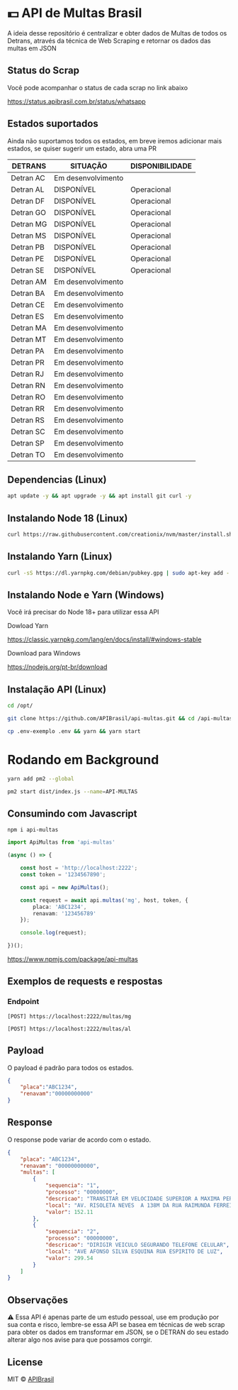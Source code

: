 # 💵 API de Multas Brasil 
A ideia desse repositório é centralizar e obter dados de Multas de todos os Detrans, através da técnica de Web Scraping e retornar os dados das multas em JSON

## Status do Scrap
Você pode acompanhar o status de cada scrap no link abaixo

<a href="https://status.apibrasil.com.br/status/whatsapp"> https://status.apibrasil.com.br/status/whatsapp </a>

## Estados suportados
Ainda não suportamos todos os estados, em breve  iremos adicionar mais estados, se quiser sugerir um estado, abra uma PR

|    DETRANS    |   SITUAÇÃO        |   DISPONIBILIDADE    |
|---------------|-------------------|----------------------|
|    Detran AC	|Em desenvolvimento |                      |
|    Detran AL	|	DISPONÍVEL      |    Operacional       |   
|    Detran DF	|   DISPONÍVEL      |    Operacional       |
|    Detran GO	|	DISPONÍVEL      |    Operacional       |
|    Detran MG	|	DISPONÍVEL      |    Operacional       |
|    Detran MS	|	DISPONÍVEL      |    Operacional       |
|    Detran PB	|	DISPONÍVEL      |    Operacional       |
|    Detran PE	|   DISPONÍVEL      |    Operacional       |
|    Detran SE	|   DISPONÍVEL      |    Operacional       |
|    Detran AM	|Em desenvolvimento |                      |
|    Detran BA	|Em desenvolvimento |                      |
|    Detran CE	|Em desenvolvimento |                      |
|    Detran ES	|Em desenvolvimento |                      |
|    Detran MA	|Em desenvolvimento |                      |
|    Detran MT	|Em desenvolvimento |                      |
|    Detran PA	|Em desenvolvimento |                      |
|    Detran PR	|Em desenvolvimento |                      |
|    Detran RJ	|Em desenvolvimento |                      |
|    Detran RN	|Em desenvolvimento |                      |
|    Detran RO	|Em desenvolvimento |                      |
|    Detran RR	|Em desenvolvimento |                      |
|    Detran RS	|Em desenvolvimento |                      |
|    Detran SC	|Em desenvolvimento |                      |
|    Detran SP	|Em desenvolvimento |                      |
|    Detran TO  |Em desenvolvimento |                      |

## Dependencias (Linux)
```bash
apt update -y && apt upgrade -y && apt install git curl -y 
```

## Instalando Node 18 (Linux)
```bash
curl https://raw.githubusercontent.com/creationix/nvm/master/install.sh | bash  && source ~/.profile  && nvm install 18 && nvm use 18
```

## Instalando Yarn (Linux)
```bash
curl -sS https://dl.yarnpkg.com/debian/pubkey.gpg | sudo apt-key add - && echo "deb https://dl.yarnpkg.com/debian/ stable main" | sudo tee /etc/apt/sources.list.d/yarn.list && sudo apt update -y && sudo apt install yarn -y && yarn global add pm2
```

## Instalando Node e Yarn (Windows)
Você irá precisar do Node 18+ para utilizar essa API

Dowload Yarn

https://classic.yarnpkg.com/lang/en/docs/install/#windows-stable

Download para Windows

https://nodejs.org/pt-br/download

## Instalação API (Linux)
```bash 
cd /opt/
```

```bash
git clone https://github.com/APIBrasil/api-multas.git && cd /api-multas
```

```bash
cp .env-exemplo .env && yarn && yarn start
```

# Rodando em Background
```bash
yarn add pm2 --global
```

```bash
pm2 start dist/index.js --name=API-MULTAS
```

## Consumindo com Javascript
```npm i api-multas```

```ts
import ApiMultas from 'api-multas'

(async () => {

    const host = 'http://localhost:2222';
    const token = '1234567890';

    const api = new ApiMultas();

    const request = await api.multas('mg', host, token, {
        placa: 'ABC1234',
        renavam: '123456789'
    });

    console.log(request);

})();
```

https://www.npmjs.com/package/api-multas

## Exemplos de requests e respostas
### Endpoint

```
[POST] https://localhost:2222/multas/mg
```
```
[POST] https://localhost:2222/multas/al
```
## Payload
O payload é padrão para todos os estados.
```json
{ 
    "placa":"ABC1234",
    "renavam":"00000000000"
}
```

## Response
O response pode variar de acordo com o estado.
```json
{
    "placa": "ABC1234",
    "renavam": "00000000000",
    "multas": [
        {
            "sequencia": "1",
            "processo": "00000000",
            "descricao": "TRANSITAR EM VELOCIDADE SUPERIOR A MAXIMA PERMITIDA EM ATE 2",
            "local": "AV. RISOLETA NEVES  A 138M DA RUA RAIMUNDA FERREIR",
            "valor": 152.11
        },
        {
            "sequencia": "2",
            "processo": "00000000",
            "descricao": "DIRIGIR VEICULO SEGURANDO TELEFONE CELULAR",
            "local": "AVE AFONSO SILVA ESQUINA RUA ESPIRITO DE LUZ",
            "valor": 299.54
        }
    ]
}
```

## Observações
⚠️ Essa API é apenas parte de um estudo pessoal, use em produção por sua conta e risco, lembre-se essa API se basea em técnicas de web scrap para obter os dados em transformar em JSON, se o DETRAN do seu estado alterar algo nos avise para que possamos corrgir. 

## License

MIT © [APIBrasil](http://jhowbhz.com)
